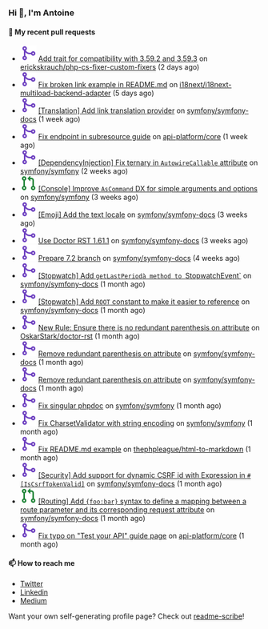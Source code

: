 ### Hi 👋, I'm Antoine

#### 👷 My recent pull requests

- ![](./assets/pr-merged.svg) [Add trait for compatibility with 3.59.2 and 3.59.3](https://github.com/erickskrauch/php-cs-fixer-custom-fixers/pull/14) on [erickskrauch/php-cs-fixer-custom-fixers](https://github.com/erickskrauch/php-cs-fixer-custom-fixers) (2 days ago)
- ![](./assets/pr-merged.svg) [Fix broken link example in README.md](https://github.com/i18next/i18next-multiload-backend-adapter/pull/9) on [i18next/i18next-multiload-backend-adapter](https://github.com/i18next/i18next-multiload-backend-adapter) (5 days ago)
- ![](./assets/pr-merged.svg) [[Translation] Add link translation provider](https://github.com/symfony/symfony-docs/pull/19962) on [symfony/symfony-docs](https://github.com/symfony/symfony-docs) (1 week ago)
- ![](./assets/pr-merged.svg) [Fix endpoint in subresource guide](https://github.com/api-platform/core/pull/6420) on [api-platform/core](https://github.com/api-platform/core) (1 week ago)
- ![](./assets/pr-merged.svg) [[DependencyInjection] Fix ternary in `AutowireCallable` attribute](https://github.com/symfony/symfony/pull/57310) on [symfony/symfony](https://github.com/symfony/symfony) (2 weeks ago)
- ![](./assets/pr-open.svg) [[Console] Improve `AsCommand` DX for simple arguments and options](https://github.com/symfony/symfony/pull/57225) on [symfony/symfony](https://github.com/symfony/symfony) (3 weeks ago)
- ![](./assets/pr-merged.svg) [[Emoji] Add the text locale](https://github.com/symfony/symfony-docs/pull/19919) on [symfony/symfony-docs](https://github.com/symfony/symfony-docs) (3 weeks ago)
- ![](./assets/pr-merged.svg) [Use Doctor RST 1.61.1](https://github.com/symfony/symfony-docs/pull/19917) on [symfony/symfony-docs](https://github.com/symfony/symfony-docs) (3 weeks ago)
- ![](./assets/pr-merged.svg) [Prepare 7.2 branch](https://github.com/symfony/symfony-docs/pull/19915) on [symfony/symfony-docs](https://github.com/symfony/symfony-docs) (4 weeks ago)
- ![](./assets/pr-merged.svg) [[Stopwatch] Add `getLastPeriodà method to `StopwatchEvent`](https://github.com/symfony/symfony-docs/pull/19913) on [symfony/symfony-docs](https://github.com/symfony/symfony-docs) (1 month ago)
- ![](./assets/pr-merged.svg) [[Stopwatch] Add `ROOT` constant to make it easier to reference](https://github.com/symfony/symfony-docs/pull/19912) on [symfony/symfony-docs](https://github.com/symfony/symfony-docs) (1 month ago)
- ![](./assets/pr-merged.svg) [New Rule: Ensure there is no redundant parenthesis on attribute](https://github.com/OskarStark/doctor-rst/pull/1742) on [OskarStark/doctor-rst](https://github.com/OskarStark/doctor-rst) (1 month ago)
- ![](./assets/pr-merged.svg) [Remove redundant parenthesis on attribute](https://github.com/symfony/symfony-docs/pull/19899) on [symfony/symfony-docs](https://github.com/symfony/symfony-docs) (1 month ago)
- ![](./assets/pr-merged.svg) [Remove redundant parenthesis on attribute](https://github.com/symfony/symfony-docs/pull/19898) on [symfony/symfony-docs](https://github.com/symfony/symfony-docs) (1 month ago)
- ![](./assets/pr-merged.svg) [Fix singular phpdoc](https://github.com/symfony/symfony/pull/56828) on [symfony/symfony](https://github.com/symfony/symfony) (1 month ago)
- ![](./assets/pr-merged.svg) [Fix CharsetValidator with string encoding](https://github.com/symfony/symfony/pull/56827) on [symfony/symfony](https://github.com/symfony/symfony) (1 month ago)
- ![](./assets/pr-merged.svg) [Fix README.md example](https://github.com/thephpleague/html-to-markdown/pull/251) on [thephpleague/html-to-markdown](https://github.com/thephpleague/html-to-markdown) (1 month ago)
- ![](./assets/pr-merged.svg) [[Security] Add support for dynamic CSRF id with Expression in `#[IsCsrfTokenValid]`](https://github.com/symfony/symfony-docs/pull/19870) on [symfony/symfony-docs](https://github.com/symfony/symfony-docs) (1 month ago)
- ![](./assets/pr-open.svg) [[Routing] Add `{foo:bar}` syntax to define a mapping between a route parameter and its corresponding request attribute](https://github.com/symfony/symfony-docs/pull/19869) on [symfony/symfony-docs](https://github.com/symfony/symfony-docs) (1 month ago)
- ![](./assets/pr-merged.svg) [Fix typo on &#34;Test your API&#34; guide page](https://github.com/api-platform/core/pull/6351) on [api-platform/core](https://github.com/api-platform/core) (1 month ago)

#### 📫 How to reach me

- [Twitter](https://twitter.com/a_lamirault)
- [Linkedin](https://www.linkedin.com/in/antoine-lamirault-9a9a9a107/)
- [Medium](https://alamirault.medium.com)

Want your own self-generating profile page? Check out [readme-scribe](https://github.com/muesli/readme-scribe)!
